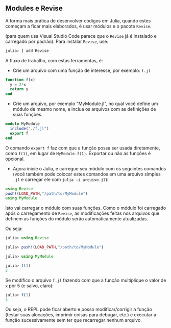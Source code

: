 
## Modules e Revise

A forma mais prática de desenvolver códigos em Julia, quando estes
começam a ficar mais elaborados, é usar módulos e o pacote `Revise`.  

(para quem usa Visual Studio Code parece que o `Revise` já é instalado
e carregado por padrão). Para instalar `Revise`, use:

```julia
julia> ] add Revise
```

A fluxo de trabalho, com estas ferramentas, é:

- Crie um arquivo com uma função de interesse, por exemplo:
  `f.jl`

```julia
function f(x)
  y = 2*x
  return y
end
```

- Crie um arquivo, por exemplo "MyModule.jl", no qual você define um
  módulo de mesmo nome, e inclua os arquivos com as definições de suas
  funções.

```julia
module MyModule
  include("./f.jl")  
  export f
end
```

O comando `export f` faz com que a função possa ser usada diretamente,
como `f(1)`, em lugar de `MyModule.f(1)`. Exportar ou não as funções é
opcional. 

- Agora inicie o Julia, e carregue seu módulo com os seguintes comandos
(você também pode colocar estes comandos em uma arquivo simples `.jl` e
carregar ele com `julia -i arquivo.jl`):

```julia
using Revise
push!(LOAD_PATH,"/path/to/MyModule")
using MyModule
```

Isto vai carregar o módulo com suas funções. Como o módulo foi carregado após 
o carregamento de `Revise`, as modificações feitas nos arquivos que
definem as funções do módulo serão automaticamente atualizadas.
 
Ou seja:

```julia
julia> using Revise

julia> push!(LOAD_PATH,"/path/to/MyModule")

julia> using MyModule

julia> f(1)
2
```

Se modifico o arquivo `f.jl` fazendo com que a função multiplique
o valor de `x` por 5 (e salvo, claro):

```julia
julia> f(1)
5

```

Ou seja, o REPL pode ficar aberto e posso modificar/corrigir a função
(testar suas alocações, imprimir coisas para debugar, etc.) e executar a
função sucessivamente sem ter que recarregar nenhum arquivo.












